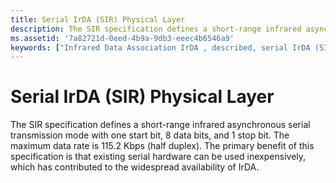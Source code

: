 ```yaml
---
title: Serial IrDA (SIR) Physical Layer
description: The SIR specification defines a short-range infrared asynchronous serial transmission mode with one start bit, 8 data bits, and 1 stop bit.
ms.assetid: '7a82721d-0eed-4b9a-9db3-eeec4b6546a9'
keywords: ["Infrared Data Association IrDA , described, serial IrDA (SIR) physical layer", "SIR IrDA", "architecture IrDA , serial IrDA"]
---
```


# Serial IrDA (SIR) Physical Layer

The SIR specification defines a short-range infrared asynchronous serial transmission mode with one start bit, 8 data bits, and 1 stop bit. The maximum data rate is 115.2 Kbps (half duplex). The primary benefit of this specification is that existing serial hardware can be used inexpensively, which has contributed to the widespread availability of IrDA.

 

 




